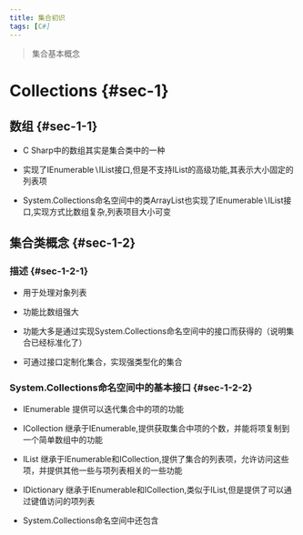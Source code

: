 ```yaml
---
title: 集合初识
tags: [C#]
---
```


> 集合基本概念

Collections {#sec-1}
===========

数组 {#sec-1-1}
----

-   C Sharp中的数组其实是集合类中的一种

-   实现了IEnumerable$\backslash$IList接口,但是不支持IList的高级功能,其表示大小固定的列表项

-   System.Collections命名空间中的类ArrayList也实现了IEnumerable$\backslash$IList接口,实现方式比数组复杂,列表项目大小可变

集合类概念 {#sec-1-2}
----------

### 描述 {#sec-1-2-1}

-   用于处理对象列表

-   功能比数组强大

-   功能大多是通过实现System.Collections命名空间中的接口而获得的（说明集合已经标准化了）

-   可通过接口定制化集合，实现强类型化的集合

### System.Collections命名空间中的基本接口 {#sec-1-2-2}

-   IEnumerable 提供可以迭代集合中的项的功能

-   ICollection
    继承于IEnumerable,提供获取集合中项的个数，并能将项复制到一个简单数组中的功能

-   IList
    继承于IEnumerable和ICollection,提供了集合的列表项，允许访问这些项，并提供其他一些与项列表相关的一些功能

-   IDictionary
    继承于IEnumerable和ICollection,类似于IList,但是提供了可以通过键值访问的项列表

-   System.Collections命名空间中还包含


